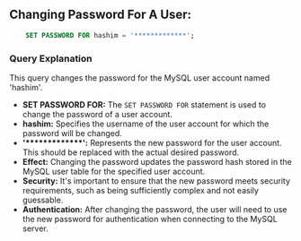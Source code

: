 ## Changing Password For A User:
```sql
    SET PASSWORD FOR hashim = '*************';
```
### Query Explanation

This query changes the password for the MySQL user account named 'hashim'.

- **SET PASSWORD FOR:** The `SET PASSWORD FOR` statement is used to change the password of a user account.
- **hashim:** Specifies the username of the user account for which the password will be changed.
- **'*************':** Represents the new password for the user account. This should be replaced with the actual desired password.
- **Effect:** Changing the password updates the password hash stored in the MySQL user table for the specified user account.
- **Security:** It's important to ensure that the new password meets security requirements, such as being sufficiently complex and not easily guessable.
- **Authentication:** After changing the password, the user will need to use the new password for authentication when connecting to the MySQL server.


